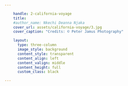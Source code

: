 ```yaml
---

    handle: 2-california-voyage
    title:
    #author_name: Nkechi Deanna Njaka
    cover_url: assets/california-voyage/3.jpg
    cover_caption: "Credits: © Peter Jamus Photography"

    layout:
      type: three-column
      image_style: background
      content_style: transparent
      content_align: left
      content_valign: middle
      content_height: full
      custom_class: black

---
```

